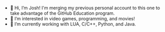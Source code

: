 - 👋 Hi, I’m Josh! I'm merging my previous personal account to this one to take advantage of the GitHub Education program.
- 👀 I’m interested in video games, programming, and movies!
- 🌱 I’m currently working with LUA, C/C++, Python, and Java.
